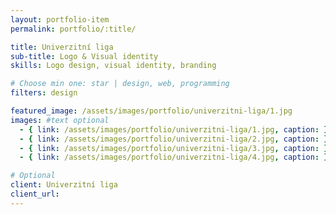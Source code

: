 ```yaml
---
layout: portfolio-item
permalink: portfolio/:title/

title: Univerzitní liga
sub-title: Logo & Visual identity
skills: Logo design, visual identity, branding

# Choose min one: star | design, web, programming
filters: design

featured_image: /assets/images/portfolio/univerzitni-liga/1.jpg
images: #text optional
  - { link: /assets/images/portfolio/univerzitni-liga/1.jpg, caption: }
  - { link: /assets/images/portfolio/univerzitni-liga/2.jpg, caption: }
  - { link: /assets/images/portfolio/univerzitni-liga/3.jpg, caption: }
  - { link: /assets/images/portfolio/univerzitni-liga/4.jpg, caption: }

# Optional
client: Univerzitní liga
client_url:
---
```

